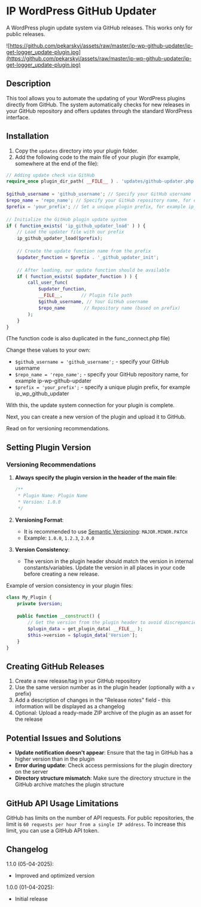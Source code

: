 # IP WordPress GitHub Updater

A WordPress plugin update system via GitHub releases. This works only for public releases.

![https://github.com/pekarskyi/assets/raw/master/ip-wp-github-updater/ip-get-logger_update-plugin.jpg](https://github.com/pekarskyi/assets/raw/master/ip-wp-github-updater/ip-get-logger_update-plugin.jpg)

## Description

This tool allows you to automate the updating of your WordPress plugins directly from GitHub. The system automatically checks for new releases in your GitHub repository and offers updates through the standard WordPress interface.

## Installation

1. Copy the `updates` directory into your plugin folder.
2. Add the following code to the main file of your plugin (for example, somewhere at the end of the file):

```php
// Adding update check via GitHub
require_once plugin_dir_path( __FILE__ ) . 'updates/github-updater.php';

$github_username = 'github_username'; // Specify your GitHub username
$repo_name = 'repo_name'; // Specify your GitHub repository name, for example ip-wp-github-updater
$prefix = 'your_prefix'; // Set a unique plugin prefix, for example ip_wp_github_updater

// Initialize the GitHub plugin update system
if ( function_exists( 'ip_github_updater_load' ) ) {
    // Load the updater file with our prefix
    ip_github_updater_load($prefix);
    
    // Create the update function name from the prefix
    $updater_function = $prefix . '_github_updater_init';   
    
    // After loading, our update function should be available
    if ( function_exists( $updater_function ) ) {
        call_user_func(
            $updater_function,
            __FILE__,       // Plugin file path
            $github_username, // Your GitHub username
            $repo_name       // Repository name (based on prefix)
        );
    }
} 
```
(The function code is also duplicated in the func_connect.php file)

Change these values to your own:

- `$github_username = 'github_username';` - specify your GitHub username
- `$repo_name = 'repo_name';` - specify your GitHub repository name, for example ip-wp-github-updater
- `$prefix = 'your_prefix';` - specify a unique plugin prefix, for example ip_wp_github_updater

With this, the update system connection for your plugin is complete.

Next, you can create a new version of the plugin and upload it to GitHub.

Read on for versioning recommendations.

## Setting Plugin Version

### Versioning Recommendations

1. **Always specify the plugin version in the header of the main file**:
   ```php
   /**
    * Plugin Name: Plugin Name
    * Version: 1.0.0
    */
   ```

2. **Versioning Format**:
   - It is recommended to use [Semantic Versioning](https://semver.org/): `MAJOR.MINOR.PATCH`
   - Example: `1.0.0`, `1.2.3`, `2.0.0`

3. **Version Consistency**:
   - The version in the plugin header should match the version in internal constants/variables. Update the version in all places in your code before creating a new release.

Example of version consistency in your plugin files:

```php
class My_Plugin {
    private $version;
    
    public function __construct() {
        // Get the version from the plugin header to avoid discrepancies
        $plugin_data = get_plugin_data( __FILE__ );
        $this->version = $plugin_data['Version'];
    }
}
```

## Creating GitHub Releases

1. Create a new release/tag in your GitHub repository
2. Use the same version number as in the plugin header (optionally with a `v` prefix)
3. Add a description of changes in the "Release notes" field - this information will be displayed as a changelog
4. Optional: Upload a ready-made ZIP archive of the plugin as an asset for the release

## Potential Issues and Solutions

- **Update notification doesn't appear**: Ensure that the tag in GitHub has a higher version than in the plugin
- **Error during update**: Check access permissions for the plugin directory on the server
- **Directory structure mismatch**: Make sure the directory structure in the GitHub archive matches the plugin structure

## GitHub API Usage Limitations

GitHub has limits on the number of API requests. For public repositories, the limit is `60 requests per hour from a single IP address`. To increase this limit, you can use a GitHub API token. 

## Changelog

1.1.0 (05-04-2025):
- Improved and optimized version

1.0.0 (01-04-2025):
- Initial release